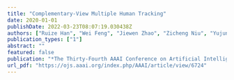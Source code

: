 ```yaml
---
title: "Complementary-View Multiple Human Tracking"
date: 2020-01-01
publishDate: 2022-03-23T08:07:19.030438Z
authors: ["Ruize Han", "Wei Feng", "Jiewen Zhao", "Zicheng Niu", "Yujun Zhang", "Liang Wan", "Song Wang"]
publication_types: ["1"]
abstract: ""
featured: false
publication: "*The Thirty-Fourth AAAI Conference on Artificial Intelligence, AAAI 2020, The Thirty-Second Innovative Applications of Artificial Intelligence Conference, IAAI 2020, The Tenth AAAI Symposium on Educational Advances in Artificial Intelligence, EAAI 2020, New York, NY, USA, February 7-12, 2020*"
url_pdf: "https://ojs.aaai.org/index.php/AAAI/article/view/6724"
---
```


